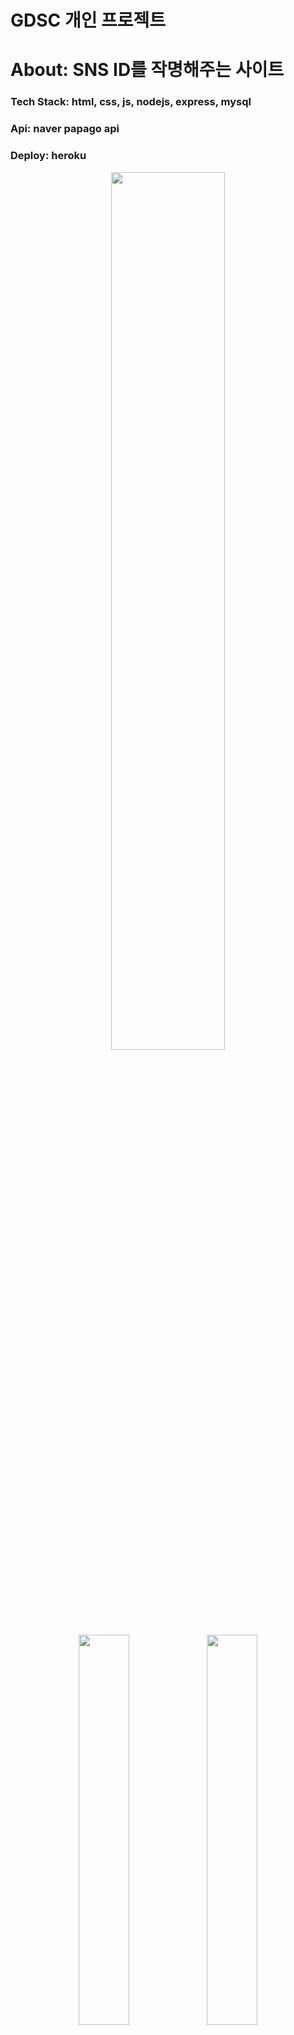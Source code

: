 # GDSC 개인 프로젝트
# About: SNS ID를 작명해주는 사이트
### Tech Stack: html, css, js, nodejs, express, mysql
### Api: naver papago api
### Deploy: heroku

<p align="center">

<img width="60%" style="border-radius= 20px" src="https://user-images.githubusercontent.com/80975932/160277429-ce6f9f24-ead5-449b-88b4-e78eb3db41bb.PNG"/>
<img width="40%" src="https://user-images.githubusercontent.com/80975932/160277488-108ad5c1-429a-438b-a1ae-c606fa90ae4d.PNG"/>
<img width="40%" src="https://user-images.githubusercontent.com/80975932/160277495-20a2d67a-202f-490f-94d6-7a871042835a.PNG"/>
<img width="40%" src="https://user-images.githubusercontent.com/80975932/160277498-c6ea8a32-9efa-420e-9af5-7f4e1123c29a.PNG"/>
<img width="40%" src="https://user-images.githubusercontent.com/80975932/160277502-b5ebe1d9-eb73-4ccd-96a9-f4a9996221fa.PNG"/>
<img width="40%" src="https://user-images.githubusercontent.com/80975932/160277570-2a91133f-810a-4124-835a-eafc98be1536.PNG"/>
</
